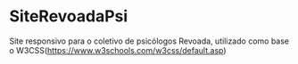 # SiteRevoadaPsi
Site responsivo para o coletivo de psicólogos Revoada, utilizado como base o W3CSS(https://www.w3schools.com/w3css/default.asp)
